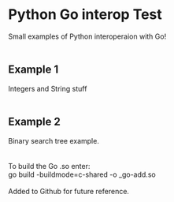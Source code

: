 # Python Go interop Test
Small examples of Python interoperaion with Go!
<br>
<br>
## Example 1
Integers and String stuff
<br>
<br>
## Example 2
Binary search tree example.
<br>
<br>
<br>
To build the Go .so enter:
<br> go build -buildmode=c-shared -o _go-add.so
<br>
<br>
Added to Github for future reference.